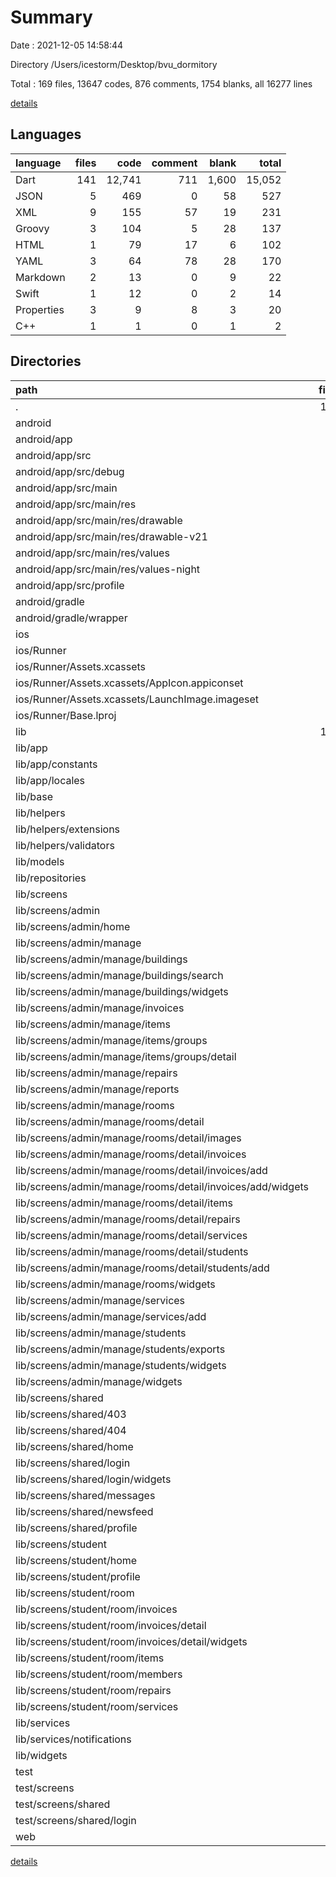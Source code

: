 # Summary

Date : 2021-12-05 14:58:44

Directory /Users/icestorm/Desktop/bvu_dormitory

Total : 169 files,  13647 codes, 876 comments, 1754 blanks, all 16277 lines

[details](details.md)

## Languages
| language | files | code | comment | blank | total |
| :--- | ---: | ---: | ---: | ---: | ---: |
| Dart | 141 | 12,741 | 711 | 1,600 | 15,052 |
| JSON | 5 | 469 | 0 | 58 | 527 |
| XML | 9 | 155 | 57 | 19 | 231 |
| Groovy | 3 | 104 | 5 | 28 | 137 |
| HTML | 1 | 79 | 17 | 6 | 102 |
| YAML | 3 | 64 | 78 | 28 | 170 |
| Markdown | 2 | 13 | 0 | 9 | 22 |
| Swift | 1 | 12 | 0 | 2 | 14 |
| Properties | 3 | 9 | 8 | 3 | 20 |
| C++ | 1 | 1 | 0 | 1 | 2 |

## Directories
| path | files | code | comment | blank | total |
| :--- | ---: | ---: | ---: | ---: | ---: |
| . | 169 | 13,647 | 876 | 1,754 | 16,277 |
| android | 13 | 207 | 68 | 48 | 323 |
| android/app | 9 | 165 | 67 | 37 | 269 |
| android/app/src | 7 | 94 | 55 | 17 | 166 |
| android/app/src/debug | 1 | 6 | 4 | 2 | 12 |
| android/app/src/main | 5 | 84 | 48 | 14 | 146 |
| android/app/src/main/res | 4 | 27 | 32 | 6 | 65 |
| android/app/src/main/res/drawable | 1 | 4 | 7 | 2 | 13 |
| android/app/src/main/res/drawable-v21 | 1 | 4 | 7 | 2 | 13 |
| android/app/src/main/res/values | 1 | 10 | 9 | 1 | 20 |
| android/app/src/main/res/values-night | 1 | 9 | 9 | 1 | 19 |
| android/app/src/profile | 1 | 4 | 3 | 1 | 8 |
| android/gradle | 1 | 5 | 1 | 1 | 7 |
| android/gradle/wrapper | 1 | 5 | 1 | 1 | 7 |
| ios | 7 | 222 | 2 | 9 | 233 |
| ios/Runner | 7 | 222 | 2 | 9 | 233 |
| ios/Runner/Assets.xcassets | 3 | 148 | 0 | 4 | 152 |
| ios/Runner/Assets.xcassets/AppIcon.appiconset | 1 | 122 | 0 | 1 | 123 |
| ios/Runner/Assets.xcassets/LaunchImage.imageset | 2 | 26 | 0 | 3 | 29 |
| ios/Runner/Base.lproj | 2 | 61 | 2 | 2 | 65 |
| lib | 141 | 13,011 | 694 | 1,647 | 15,352 |
| lib/app | 15 | 645 | 64 | 124 | 833 |
| lib/app/constants | 7 | 186 | 22 | 29 | 237 |
| lib/app/locales | 2 | 289 | 0 | 55 | 344 |
| lib/base | 4 | 314 | 19 | 43 | 376 |
| lib/helpers | 5 | 20 | 0 | 8 | 28 |
| lib/helpers/extensions | 4 | 20 | 0 | 7 | 27 |
| lib/helpers/validators | 1 | 0 | 0 | 1 | 1 |
| lib/models | 8 | 537 | 31 | 96 | 664 |
| lib/repositories | 9 | 528 | 27 | 114 | 669 |
| lib/screens | 92 | 10,367 | 498 | 1,180 | 12,045 |
| lib/screens/admin | 57 | 6,951 | 365 | 787 | 8,103 |
| lib/screens/admin/home | 2 | 135 | 5 | 22 | 162 |
| lib/screens/admin/manage | 55 | 6,816 | 360 | 765 | 7,941 |
| lib/screens/admin/manage/buildings | 5 | 406 | 69 | 47 | 522 |
| lib/screens/admin/manage/buildings/search | 2 | 32 | 0 | 8 | 40 |
| lib/screens/admin/manage/buildings/widgets | 1 | 153 | 31 | 13 | 197 |
| lib/screens/admin/manage/invoices | 2 | 116 | 2 | 18 | 136 |
| lib/screens/admin/manage/items | 6 | 1,052 | 34 | 106 | 1,192 |
| lib/screens/admin/manage/items/groups | 4 | 807 | 27 | 75 | 909 |
| lib/screens/admin/manage/items/groups/detail | 2 | 500 | 20 | 43 | 563 |
| lib/screens/admin/manage/repairs | 2 | 125 | 2 | 22 | 149 |
| lib/screens/admin/manage/reports | 2 | 121 | 13 | 13 | 147 |
| lib/screens/admin/manage/rooms | 24 | 3,751 | 207 | 406 | 4,364 |
| lib/screens/admin/manage/rooms/detail | 21 | 3,493 | 185 | 372 | 4,050 |
| lib/screens/admin/manage/rooms/detail/images | 3 | 99 | 26 | 25 | 150 |
| lib/screens/admin/manage/rooms/detail/invoices | 6 | 1,553 | 78 | 154 | 1,785 |
| lib/screens/admin/manage/rooms/detail/invoices/add | 4 | 1,367 | 76 | 130 | 1,573 |
| lib/screens/admin/manage/rooms/detail/invoices/add/widgets | 2 | 763 | 34 | 60 | 857 |
| lib/screens/admin/manage/rooms/detail/items | 2 | 169 | 2 | 26 | 197 |
| lib/screens/admin/manage/rooms/detail/repairs | 2 | 318 | 12 | 30 | 360 |
| lib/screens/admin/manage/rooms/detail/services | 2 | 146 | 4 | 21 | 171 |
| lib/screens/admin/manage/rooms/detail/students | 4 | 1,016 | 43 | 95 | 1,154 |
| lib/screens/admin/manage/rooms/detail/students/add | 2 | 671 | 40 | 67 | 778 |
| lib/screens/admin/manage/rooms/widgets | 1 | 77 | 12 | 10 | 99 |
| lib/screens/admin/manage/services | 4 | 437 | 8 | 53 | 498 |
| lib/screens/admin/manage/services/add | 2 | 268 | 5 | 31 | 304 |
| lib/screens/admin/manage/students | 5 | 440 | 18 | 62 | 520 |
| lib/screens/admin/manage/students/exports | 2 | 155 | 8 | 33 | 196 |
| lib/screens/admin/manage/students/widgets | 1 | 206 | 5 | 15 | 226 |
| lib/screens/admin/manage/widgets | 3 | 129 | 2 | 19 | 150 |
| lib/screens/shared | 15 | 1,234 | 57 | 151 | 1,442 |
| lib/screens/shared/403 | 1 | 26 | 0 | 3 | 29 |
| lib/screens/shared/404 | 1 | 27 | 0 | 3 | 30 |
| lib/screens/shared/home | 1 | 43 | 0 | 8 | 51 |
| lib/screens/shared/login | 6 | 520 | 49 | 75 | 644 |
| lib/screens/shared/login/widgets | 4 | 279 | 20 | 24 | 323 |
| lib/screens/shared/messages | 2 | 129 | 2 | 15 | 146 |
| lib/screens/shared/newsfeed | 2 | 131 | 2 | 16 | 149 |
| lib/screens/shared/profile | 2 | 358 | 4 | 31 | 393 |
| lib/screens/student | 20 | 2,182 | 76 | 242 | 2,500 |
| lib/screens/student/home | 2 | 127 | 3 | 19 | 149 |
| lib/screens/student/profile | 2 | 293 | 1 | 25 | 319 |
| lib/screens/student/room | 16 | 1,762 | 72 | 198 | 2,032 |
| lib/screens/student/room/invoices | 6 | 725 | 29 | 83 | 837 |
| lib/screens/student/room/invoices/detail | 4 | 604 | 23 | 64 | 691 |
| lib/screens/student/room/invoices/detail/widgets | 2 | 484 | 19 | 37 | 540 |
| lib/screens/student/room/items | 2 | 138 | 1 | 24 | 163 |
| lib/screens/student/room/members | 2 | 86 | 2 | 12 | 100 |
| lib/screens/student/room/repairs | 2 | 103 | 5 | 20 | 128 |
| lib/screens/student/room/services | 2 | 105 | 2 | 13 | 120 |
| lib/services | 1 | 2 | 1 | 1 | 4 |
| lib/services/notifications | 1 | 2 | 1 | 1 | 4 |
| lib/widgets | 6 | 560 | 48 | 68 | 676 |
| test | 2 | 19 | 17 | 8 | 44 |
| test/screens | 1 | 5 | 7 | 2 | 14 |
| test/screens/shared | 1 | 5 | 7 | 2 | 14 |
| test/screens/shared/login | 1 | 5 | 7 | 2 | 14 |
| web | 2 | 114 | 17 | 7 | 138 |

[details](details.md)